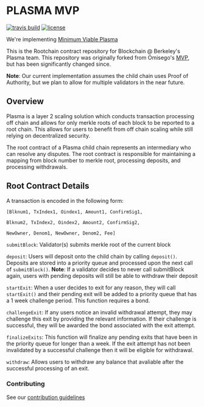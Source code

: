 # PLASMA MVP

[![travis build](https://travis-ci.org/FourthState/plasma-mvp-rootchain.svg?branch=master)](https://travis-ci.org/FourthState/plasma-mvp-rootchain)
[![license](https://img.shields.io/github/license/FourthState/plasma-mvp-rootchain.svg)](https://github.com/FourthState/plasma-mvp-rootchain/blob/master/LICENSE)

We're implementing [Minimum Viable Plasma](https://ethresear.ch/t/minimal-viable-plasma/426)

This is the Rootchain contract repository for Blockchain @ Berkeley's Plasma team. This repository was originally forked from Omisego's [MVP](https://github.com/omisego/plasma-mvp), but has been significantly changed since. 

**Note**: Our current implementation assumes the child chain uses Proof of Authority, but we plan to allow for multiple validators in the near future.  

## Overview
Plasma is a layer 2 scaling solution which conducts transaction processing off chain and allows for only merkle roots of each block to be reported to a root chain. This allows for users to benefit from off chain scaling while still relying on decentralized security. 

The root contract of a Plasma child chain represents an intermediary who can resolve any disputes. The root contract is responsible for maintaining a mapping from block number to merkle root, processing deposits, and processing withdrawals. 

## Root Contract Details
A transaction is encoded in the following form:

``[Blknum1, TxIndex1, Oindex1, Amount1, ConfirmSig1,``

``Blknum2, TxIndex2, Oindex2, Amount2, ConfirmSig2,``

``NewOwner, Denom1, NewOwner, Denom2, Fee]``


``submitBlock``: Validator(s) submits merkle root of the current block

``deposit``: Users will deposit onto the child chain by calling ``deposit()``. Deposits are stored into a priority queue and processed upon the next call of ``submitBlock()``. **Note**: If a validator decides to never call submitBlock again, users with pending deposits will still be able to withdraw their deposit

``startExit``: When a user decides to exit for any reason, they will call ``startExit()`` and their pending exit will be added to a priority queue that has a 1 week challenge period. This function requires a bond. 

``challengeExit``: If any users notice an invalid withdrawal attempt, they may challenge this exit by providing the relevant information. If their challenge is successful, they will be awarded the bond associated with the exit attempt. 

``finalizeExits``: This function will finalize any pending exits that have been in the priority queue for longer than a week. If the exit attempt has not been invalidated by a successful challenge then it will be eligible for withdrawal. 

``withdraw``: Allows users to withdraw any balance that avaliable after the successful processing of an exit. 

### Contributing

See our [contribution guidelines](https://github.com/FourthState/plasma-mvp-rootchain/blob/master/CONTRIBUTING.md) 